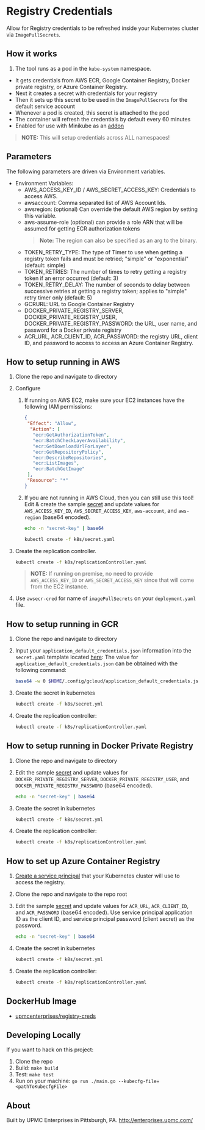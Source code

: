 # Registry Credentials

Allow for Registry credentials to be refreshed inside your Kubernetes cluster via `ImagePullSecrets`.

## How it works

1. The tool runs as a pod in the `kube-system` namespace.
- It gets credentials from AWS ECR, Google Container Registry, Docker private registry, or Azure Container Registry.
- Next it creates a secret with credentials for your registry
- Then it sets up this secret to be used in the `ImagePullSecrets` for the default service account
- Whenever a pod is created, this secret is attached to the pod
- The container will refresh the credentials by default every 60 minutes
- Enabled for use with Minikube as an [addon](https://github.com/kubernetes/minikube#add-ons)

> **NOTE:** This will setup credentials across ALL namespaces!

## Parameters

The following parameters are driven via Environment variables.

- Environment Variables:
  - AWS_ACCESS_KEY_ID / AWS_SECRET_ACCESS_KEY: Credentials to access AWS.
  - awsaccount: Comma separated list of AWS Account Ids.
  - awsregion: (optional) Can override the default AWS region by setting this variable.
  - aws-assume-role (optional) can provide a role ARN that will be assumed for getting ECR authorization tokens
    > **Note:** The region can also be specified as an arg to the binary.
  - TOKEN_RETRY_TYPE: The type of Timer to use when getting a registry token fails and must be retried; "simple" or "exponential" (default: simple)
  - TOKEN_RETRIES: The number of times to retry getting a registry token if an error occurred (default: 3)
  - TOKEN_RETRY_DELAY: The number of seconds to delay between successive retries at getting a registry token; applies to "simple" retry timer only (default: 5)
  - GCRURL: URL to Google Container Registry
  - DOCKER_PRIVATE_REGISTRY_SERVER, DOCKER_PRIVATE_REGISTRY_USER, DOCKER_PRIVATE_REGISTRY_PASSWORD: the URL, user name, and password for a Docker private registry
  - ACR_URL, ACR_CLIENT_ID, ACR_PASSWORD: the registry URL, client ID, and password to access to access an Azure Container Registry.

## How to setup running in AWS

1. Clone the repo and navigate to directory

2. Configure

   1. If running on AWS EC2, make sure your EC2 instances have the following IAM permissions:

      ```json
      {
       "Effect": "Allow",
        "Action": [
         "ecr:GetAuthorizationToken",
         "ecr:BatchCheckLayerAvailability",
         "ecr:GetDownloadUrlForLayer",
         "ecr:GetRepositoryPolicy",
         "ecr:DescribeRepositories",
         "ecr:ListImages",
         "ecr:BatchGetImage"
       ],
       "Resource": "*"
      }
      ```

   2. If you are not running in AWS Cloud, then you can still use this tool! Edit & create the sample [secret](k8s/secret.yaml) and update values for `AWS_ACCESS_KEY_ID`, `AWS_SECRET_ACCESS_KEY`, `aws-account`, and `aws-region` (base64 encoded).

      ```bash
      echo -n "secret-key" | base64

      kubectl create -f k8s/secret.yaml
      ```

3. Create the replication controller.

   ```bash
   kubectl create -f k8s/replicationController.yaml
   ```

   > **NOTE:** If running on premise, no need to provide `AWS_ACCESS_KEY_ID` or `AWS_SECRET_ACCESS_KEY` since that will come from the EC2 instance.

4. Use `awsecr-cred` for name of `imagePullSecrets` on your `deployment.yaml` file.

## How to setup running in GCR

1. Clone the repo and navigate to directory

2. Input your `application_default_credentials.json` information into the `secret.yaml` template located [here](k8s/secret.yaml#L17):
The value for `application_default_credentials.json` can be obtained with the following command:

   ```bash
   base64 -w 0 $HOME/.config/gcloud/application_default_credentials.json
   ```

3. Create the secret in kubernetes

   ```bash
   kubectl create -f k8s/secret.yml
   ```

4. Create the replication controller:

   ```bash
   kubectl create -f k8s/replicationController.yaml
   ```

## How to setup running in Docker Private Registry

1. Clone the repo and navigate to directory

2. Edit the sample [secret](k8s/secret.yaml) and update values for `DOCKER_PRIVATE_REGISTRY_SERVER`, `DOCKER_PRIVATE_REGISTRY_USER`, and `DOCKER_PRIVATE_REGISTRY_PASSWORD` (base64 encoded).

   ```bash
   echo -n "secret-key" | base64
   ```

3. Create the secret in kubernetes

   ```bash
   kubectl create -f k8s/secret.yml
   ```

4. Create the replication controller:

   ```bash
   kubectl create -f k8s/replicationController.yaml
   ```

## How to set up Azure Container Registry

1. [Create a service principal](https://docs.microsoft.com/en-us/azure/container-registry/container-registry-auth-service-principal) that your Kubernetes cluster will use to access the registry.

2. Clone the repo and navigate to the repo root

3. Edit the sample [secret](k8s/secret.yaml) and update values for `ACR_URL`, `ACR_CLIENT_ID`, and `ACR_PASSWORD` (base64 encoded). Use service principal application ID as the client ID, and service principal password (client secret) as the password.

   ```bash
   echo -n "secret-key" | base64
   ```

3. Create the secret in kubernetes

   ```bash
   kubectl create -f k8s/secret.yml
   ```

4. Create the replication controller:

   ```bash
   kubectl create -f k8s/replicationController.yaml
   ```

## DockerHub Image

- [upmcenterprises/registry-creds](https://hub.docker.com/r/upmcenterprises/registry-creds/)

## Developing Locally

If you want to hack on this project:

1. Clone the repo
2. Build: `make build`
3. Test: `make test`
4. Run on your machine: `go run ./main.go --kubecfg-file=<pathToKubecfgFile>`

## About

Built by UPMC Enterprises in Pittsburgh, PA. http://enterprises.upmc.com/
